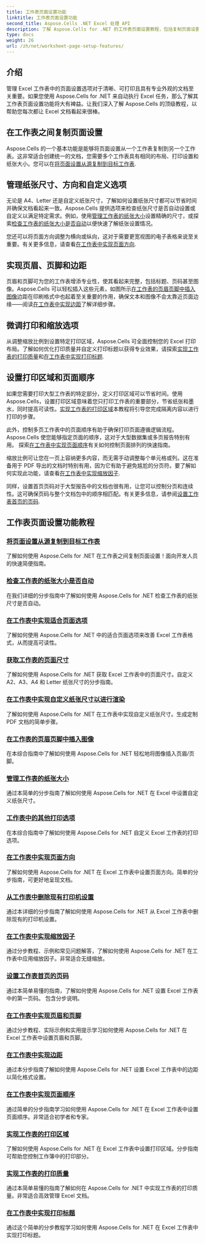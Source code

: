 ```yaml
---
title: 工作表页面设置功能
linktitle: 工作表页面设置功能
second_title: Aspose.Cells .NET Excel 处理 API
description: 了解 Aspose.Cells for .NET 的工作表页面设置教程，包括复制页面设置、管理纸张尺寸和设置 Excel 工作表的打印质量。
type: docs
weight: 26
url: /zh/net/worksheet-page-setup-features/
---
```

## 介绍

管理 Excel 工作表中的页面设置选项对于清晰、可打印且具有专业外观的文档至关重要。如果您使用 Aspose.Cells for .NET 来自动执行 Excel 任务，那么了解其工作表页面设置功能将大有裨益。让我们深入了解 Aspose.Cells 的顶级教程，以帮助您每次都让 Excel 文档看起来很棒。

## 在工作表之间复制页面设置

Aspose.Cells 的一个基本功能是能够将页面设置从一个工作表复制到另一个工作表。这非常适合创建统一的文档，您需要多个工作表具有相同的布局、打印设置和纸张大小。您可以在[将页面设置从源复制到目标工作表](./copy-page-setup-settings/).

## 管理纸张尺寸、方向和自定义选项
无论是 A4、Letter 还是自定义纸张尺寸，了解如何设置纸张尺寸都可以节省时间并确保文档看起来一致。Aspose.Cells 提供选项来检查纸张尺寸是否自动设置或自定义以满足特定需求。例如，使用[管理工作表的纸张大小](./manage-paper-size/)设置精确的尺寸，或探索[检查工作表的纸张大小是否自动](./check-automatic-paper-size/)以便快速了解纸张设置情况。

您还可以将页面方向调整为横向或纵向，这对于需要更宽视图的电子表格来说至关重要。有关更多信息，请查看[在工作表中实现页面方向](./implement-page-orientation/).

## 实现页眉、页脚和边距
页眉和页脚可为您的工作表增添专业性，使其看起来完整，包括标题、页码甚至图像。Aspose.Cells 可以轻松插入这些元素，如图所示[在工作表的页眉页脚中插入图像](./insert-image-in-header-footer/)边距在印刷格式中也起着至关重要的作用，确保文本和图像不会太靠近页面边缘——阅读[在工作表中实现边距](./implement-margins/)了解详细步骤。

## 微调打印和缩放选项

从调整缩放比例到设置特定打印区域，Aspose.Cells 可全面控制您的 Excel 打印布局。了解如何优化打印质量并自定义打印标题以获得专业效果，请探索[实现工作表的打印质量](./implement-print-quality/)和[在工作表中实现打印标题](./implement-print-title/).

## 设置打印区域和页面顺序

如果您需要打印大型工作表的特定部分，定义打印区域可以节省时间。使用 Aspose.Cells，设置打印区域意味着您只打印工作表的重要部分，节省纸张和墨水，同时提高可读性。[实现工作表的打印区域](./implement-print-area/)本教程将引导您完成隔离内容以进行打印的步骤。

此外，控制多页工作表中的页面顺序有助于确保打印页面遵循逻辑流程。 Aspose.Cells 使您能够指定页面的顺序，这对于大型数据集或多页报告特别有用。 探索[在工作表中实现页面顺序](./implement-page-order/)有关如何控制页面排列的快速指南。

缩放比例可让您在一页上容纳更多内容，而无需手动调整每个单元格或列。这在准备用于 PDF 导出的文档时特别有用，因为它有助于避免尴尬的分页符。要了解如何实现此功能，请查看[在工作表中实现缩放因子](./implement-scaling-factor/).

同样，设置首页页码对于大型报告中的文档也很有用，让您可以控制分页和连续性。这可确保页码与整个文档包中的顺序相匹配。有关更多信息，请参阅[设置工作表首页的页码](./set-first-page-number/).

## 工作表页面设置功能教程
### [将页面设置从源复制到目标工作表](./copy-page-setup-settings/)
了解如何使用 Aspose.Cells for .NET 在工作表之间复制页面设置！面向开发人员的快速简便指南。
### [检查工作表的纸张大小是否自动](./check-automatic-paper-size/)
在我们详细的分步指南中了解如何使用 Aspose.Cells for .NET 检查工作表的纸张尺寸是否自动。
### [在工作表中实现适合页面选项](./implement-fit-to-pages-options/)
了解如何使用 Aspose.Cells for .NET 中的适合页面选项来改善 Excel 工作表格式，从而提高可读性。
### [获取工作表的页面尺寸](./get-page-dimensions/)
了解如何使用 Aspose.Cells for .NET 获取 Excel 工作表中的页面尺寸。自定义 A2、A3、A4 和 Letter 纸张尺寸的分步指南。
### [在工作表中实现自定义纸张尺寸以进行渲染](./implement-custom-paper-size-for-rendering/)
了解如何使用 Aspose.Cells for .NET 在工作表中实现自定义纸张尺寸。生成定制 PDF 文档的简单步骤。
### [在工作表的页眉页脚中插入图像](./insert-image-in-header-footer/)
在本综合指南中了解如何使用 Aspose.Cells for .NET 轻松地将图像插入页眉/页脚。
### [管理工作表的纸张大小](./manage-paper-size/)
通过本简单的分步指南了解如何使用 Aspose.Cells for .NET 在 Excel 中设置自定义纸张尺寸。
### [工作表中的其他打印选项](./other-print-options/)
在本综合指南中了解如何使用 Aspose.Cells for .NET 自定义 Excel 工作表的打印选项。
### [在工作表中实现页面方向](./implement-page-orientation/)
了解如何使用 Aspose.Cells for .NET 在 Excel 工作表中设置页面方向。简单的分步指南，可更好地呈现文档。
### [从工作表中删除现有打印机设置](./remove-existing-printer-settings/)
通过本详细的分步指南了解如何使用 Aspose.Cells for .NET 从 Excel 工作表中删除现有的打印机设置。
### [在工作表中实现缩放因子](./implement-scaling-factor/)
通过分步教程、示例和常见问题解答，了解如何使用 Aspose.Cells for .NET 在工作表中应用缩放因子。非常适合无缝缩放。
### [设置工作表首页的页码](./set-first-page-number/)
通过本简单易懂的指南，了解如何使用 Aspose.Cells for .NET 设置 Excel 工作表中的第一页码。 包含分步说明。
### [在工作表中实现页眉和页脚](./implement-header-and-footer/)
通过分步教程、实际示例和实用提示学习如何使用 Aspose.Cells for .NET 在 Excel 工作表中设置页眉和页脚。
### [在工作表中实现边距](./implement-margins/)
通过本分步指南了解如何使用 Aspose.Cells for .NET 设置 Excel 工作表中的边距以简化格式设置。
### [在工作表中实现页面顺序](./implement-page-order/)
通过简单的分步指南学习如何使用 Aspose.Cells for .NET 在 Excel 工作表中设置页面顺序。非常适合初学者和专家。
### [实现工作表的打印区域](./implement-print-area/)
了解如何使用 Aspose.Cells for .NET 在 Excel 工作表中设置打印区域。分步指南可帮助您控制工作簿中的打印部分。
### [实现工作表的打印质量](./implement-print-quality/)
通过本简单易懂的指南了解如何在 Aspose.Cells for .NET 中实现工作表的打印质量。非常适合高效管理 Excel 文档。
### [在工作表中实现打印标题](./implement-print-title/)
通过这个简单的分步教程学习如何使用 Aspose.Cells for .NET 在 Excel 工作表中实现打印标题。